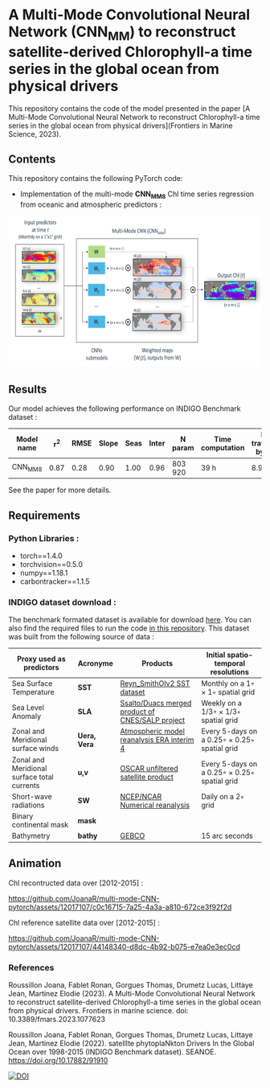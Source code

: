 
# A Multi-Mode Convolutional Neural Network (CNN<sub>MM</sub>) to reconstruct satellite-derived Chlorophyll-a time series in the global ocean from physical drivers

This repository contains the code of the model presented in the paper [A Multi-Mode Convolutional Neural Network to reconstruct
Chlorophyll-a time series in the global ocean from physical drivers](Frontiers in Marine Science, 2023). 

## Contents
This repository contains the following PyTorch code:
- Implementation of the multi-mode **CNN<sub>MM8</sub>** Chl time series regression from oceanic and atmospheric predictors :

<p align="center">
  <img src="https://github.com/JoanaR/multi-mode-CNN-pytorch/blob/main/Fig1.jpg" width="650" height="300" >
</p>

## Results

Our model achieves the following performance on INDIGO Benchmark dataset :

| Model name         | r<sup>2</sup>  | RMSE | Slope|Seas|Inter|N param|Time computation|Km travelled by car|
| ---|--- | ---   |--- | --   |--    |--    | --             |--                 |
| CNN<sub>MM8</sub>|0.87 | 0.28   |0.90 | 1.00   |0.96    |803 920    | 39 h             |8.9                 |


See the paper for more details.


## Requirements

### Python Libraries :

* torch==1.4.0
* torchvision==0.5.0
* numpy==1.18.1
* carbontracker==1.1.5

   
 
### INDIGO dataset download :
The benchmark formated dataset is available for download [here](https://www.seanoe.org/data/00807/91910/). You can also find the required files to run the code [in this repository](https://e.pcloud.link/publink/show?code=kZ5TyuZeuTIPNKWtsS02f60baCweJlIfwVy).
This dataset was built from the following source of data :

| Proxy used as predictors         | Acronyme  | Products | Initial spatio-temporal resolutions|
| ------------------ |--- | --- |--- |
| Sea Surface Temperature       | **SST** | [Reyn_SmithOIv2 SST dataset](https://iridl.ldeo.columbia.edu/SOURCES/.NOAA/.NCEP/.EMC/.CMB/.GLOBAL/.Reyn_SmithOIv2/)  |Monthly on a 1◦ × 1◦ spatial grid|
| Sea Level Anomaly      |**SLA** |[Ssalto/Duacs merged product of CNES/SALP project]() |Weekly on a 1/3◦ × 1/3◦ spatial grid|
| Zonal and Meridional surface winds       |  **Uera, Vera** |[Atmospheric model reanalysis ERA interim 4](https://www.ecmwf.int/en/forecasts/datasets/reanalysis-datasets/era-interim) |Every 5-days on a 0.25◦ × 0.25◦ spatial grid|
| Zonal and Meridional surface total currents     |  **u,v** |[OSCAR unfiltered satellite product](https://podaac.jpl.nasa.gov/dataset/OSCAR_L4_OC_third-deg) |Every 5-days on a 0.25◦ × 0.25◦ spatial grid|
| Short-wave radiations      |  **SW** |[NCEP/NCAR Numerical reanalysis]() |Daily on a 2◦ grid|
| Binary continental mask       |  **mask** |||
| Bathymetry      |  **bathy** | [GEBCO](https://www.gebco.net/data_and_products/gridded_bathymetry_data/gebco_2020/)|15 arc seconds|


## Animation

Chl recontructed data over [2012-2015] :


https://github.com/JoanaR/multi-mode-CNN-pytorch/assets/12017107/c0c16715-7a25-4a3a-a810-672ce3f92f2d



Chl reference satellite data over [2012-2015] :

https://github.com/JoanaR/multi-mode-CNN-pytorch/assets/12017107/44148340-d8dc-4b92-b075-e7ea0e3ec0cd




### References

Roussillon Joana, Fablet Ronan, Gorgues Thomas, Drumetz Lucas, Littaye Jean, Martinez Elodie (2023). A Multi-Mode Convolutional Neural Network to reconstruct satellite-derived Chlorophyll-a time series in the global ocean from physical drivers. Frontiers in marine science.  doi: 10.3389/fmars.2023.1077623

Roussillon Joana, Fablet Ronan, Gorgues Thomas, Drumetz Lucas, Littaye Jean, Martinez Elodie (2022). satellIte phytoplaNkton Drivers In the Global Ocean over 1998-2015 (INDIGO Benchmark dataset). SEANOE. https://doi.org/10.17882/91910



[![DOI](https://zenodo.org/badge/554852599.svg)](https://zenodo.org/badge/latestdoi/554852599)





